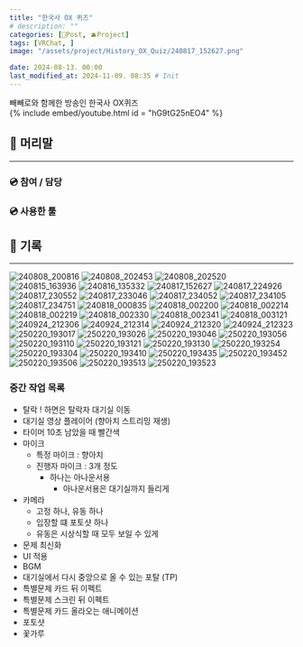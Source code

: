 ```yaml
---
title: "한국사 OX 퀴즈"
# description: ""
categories: [📀Post, 🫐Project]
tags: [VRChat, ]
image: "/assets/project/History_OX_Quiz/240817_152627.png"

date: 2024-08-13. 00:00
last_modified_at: 2024-11-09. 08:35 # Init
---
```


빼빼로와 함께한 방송인 한국사 OX퀴즈  
{% include embed/youtube.html id = "hG9tG25nEO4" %}

## 📀 머리말

---

### 💿 참여 / 담당

### 💿 사용한 툴

## 📀 기록

---

![240808_200816](/assets/project/History_OX_Quiz/240808_200816.png)
![240808_202453](/assets/project/History_OX_Quiz/240808_202453.png)
![240808_202520](/assets/project/History_OX_Quiz/240808_202520.png)
![240815_163936](/assets/project/History_OX_Quiz/240815_163936.png)
![240816_135332](/assets/project/History_OX_Quiz/240816_135332.png)
![240817_152627](/assets/project/History_OX_Quiz/240817_152627.png)
![240817_224926](/assets/project/History_OX_Quiz/240817_224926.png)
![240817_230552](/assets/project/History_OX_Quiz/240817_230552.png)
![240817_233046](/assets/project/History_OX_Quiz/240817_233046.png)
![240817_234052](/assets/project/History_OX_Quiz/240817_234052.png)
![240817_234105](/assets/project/History_OX_Quiz/240817_234105.png)
![240817_234751](/assets/project/History_OX_Quiz/240817_234751.png)
![240818_000835](/assets/project/History_OX_Quiz/240818_000835.png)
![240818_002200](/assets/project/History_OX_Quiz/240818_002200.png)
![240818_002214](/assets/project/History_OX_Quiz/240818_002214.png)
![240818_002219](/assets/project/History_OX_Quiz/240818_002219.png)
![240818_002330](/assets/project/History_OX_Quiz/240818_002330.png)
![240818_002341](/assets/project/History_OX_Quiz/240818_002341.png)
![240818_003121](/assets/project/History_OX_Quiz/240818_003121.png)
![240924_212306](/assets/project/History_OX_Quiz/240924_212306.png)
![240924_212314](/assets/project/History_OX_Quiz/240924_212314.png)
![240924_212320](/assets/project/History_OX_Quiz/240924_212320.png)
![240924_212323](/assets/project/History_OX_Quiz/240924_212323.png)
![250220_193017](/assets/project/History_OX_Quiz/250220_193017.png)
![250220_193026](/assets/project/History_OX_Quiz/250220_193026.png)
![250220_193046](/assets/project/History_OX_Quiz/250220_193046.png)
![250220_193056](/assets/project/History_OX_Quiz/250220_193056.png)
![250220_193110](/assets/project/History_OX_Quiz/250220_193110.png)
![250220_193121](/assets/project/History_OX_Quiz/250220_193121.png)
![250220_193130](/assets/project/History_OX_Quiz/250220_193130.png)
![250220_193254](/assets/project/History_OX_Quiz/250220_193254.png)
![250220_193304](/assets/project/History_OX_Quiz/250220_193304.png)
![250220_193410](/assets/project/History_OX_Quiz/250220_193410.png)
![250220_193435](/assets/project/History_OX_Quiz/250220_193435.png)
![250220_193452](/assets/project/History_OX_Quiz/250220_193452.png)
![250220_193506](/assets/project/History_OX_Quiz/250220_193506.png)
![250220_193513](/assets/project/History_OX_Quiz/250220_193513.png)
![250220_193523](/assets/project/History_OX_Quiz/250220_193523.png)

### 중간 작업 목록

- 탈락 ! 하면은 탈락자 대기실 이동
- 대기실 영상 플레이어 (향아치 스트리밍 재생)
- 타이머 10초 남았을 때 빨간색
- 마이크
  - 특정 마이크 : 향아치
  - 진행자 마이크 : 3개 정도
    - 하나는 아나운서용
      - 아나운서용은 대기실까지 들리게
- 카메라
  - 고정 하나, 유동 하나
  - 입장할 떄 포토샷 하나
  - 유동은 시상식할 때 모두 보일 수 있게
- 문제 최신화
- UI 적용
- BGM
- 대기실에서 다시 중앙으로 올 수 있는 포탈 (TP)
- 특별문제 카드 뒤 이펙트
- 특별문제 스크린 뒤 이펙트
- 특별문제 카드 올라오는 애니메이션
- 포토샷
- 꽃가루
